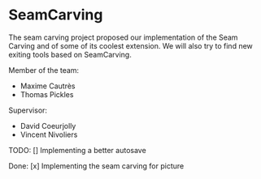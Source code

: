 # SeamCarving
The seam carving project proposed our implementation of the Seam Carving and of some of its coolest extension.
We will also try to find new exiting tools based on SeamCarving.

Member of the team:
- Maxime Cautrès
- Thomas Pickles

Supervisor:
- David Coeurjolly
- Vincent Nivoliers

TODO:
[] Implementing a better autosave 

Done:
[x] Implementing the seam carving for picture